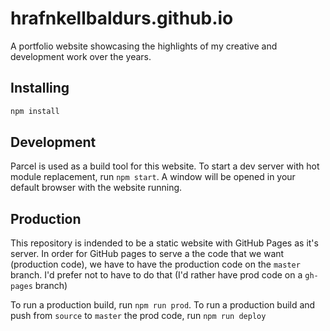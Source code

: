 # hrafnkellbaldurs.github.io

A portfolio website showcasing the highlights of my creative and development work over the years.

## Installing

```bash
npm install
```

## Development

Parcel is used as a build tool for this website.
To start a dev server with hot module replacement, run `npm start`. 
A window will be opened in your default browser with the website running.


## Production

This repository is indended to be a static website with GitHub Pages as it's server.
In order for GitHub pages to serve a the code that we want (production code), we have to have
the production code on the `master` branch. I'd prefer not to have to do that (I'd rather have prod code on a `gh-pages` branch)

To run a production build, run `npm run prod`.
To run a production build and push from `source` to `master` the prod code, run `npm run deploy`
